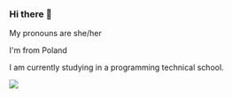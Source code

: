 ### Hi there 👋
<p>My pronouns are she/her</p>
<p>I'm from Poland</p>
<p>I am currently studying in a programming technical school.</p>
<img align="center" src="https://github-readme-stats.vercel.app/api?username=KomiksPL&show_icons=true&include_all_commits=true&theme=buefy" /></a>
